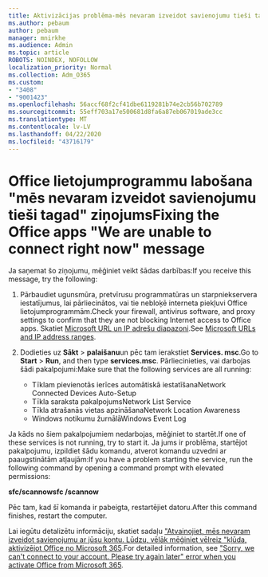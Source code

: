 ```yaml
---
title: Aktivizācijas problēma-mēs nevaram izveidot savienojumu tieši tagad
ms.author: pebaum
author: pebaum
manager: mnirkhe
ms.audience: Admin
ms.topic: article
ROBOTS: NOINDEX, NOFOLLOW
localization_priority: Normal
ms.collection: Adm_O365
ms.custom:
- "3408"
- "9001423"
ms.openlocfilehash: 56accf68f2cf41dbe6119281b74e2cb56b702789
ms.sourcegitcommit: 55eff703a17e500681d8fa6a87eb067019ade3cc
ms.translationtype: MT
ms.contentlocale: lv-LV
ms.lasthandoff: 04/22/2020
ms.locfileid: "43716179"
---
```

# <a name="fixing-the-office-apps-we-are-unable-to-connect-right-now-message"></a><span data-ttu-id="fb5ce-102">Office lietojumprogrammu labošana "mēs nevaram izveidot savienojumu tieši tagad" ziņojums</span><span class="sxs-lookup"><span data-stu-id="fb5ce-102">Fixing the Office apps "We are unable to connect right now" message</span></span>

<span data-ttu-id="fb5ce-103">Ja saņemat šo ziņojumu, mēģiniet veikt šādas darbības:</span><span class="sxs-lookup"><span data-stu-id="fb5ce-103">If you receive this message, try the following:</span></span>

1. <span data-ttu-id="fb5ce-104">Pārbaudiet ugunsmūra, pretvīrusu programmatūras un starpniekservera iestatījumus, lai pārliecinātos, vai tie nebloķē interneta piekļuvi Office lietojumprogrammām.</span><span class="sxs-lookup"><span data-stu-id="fb5ce-104">Check your firewall, antivirus software, and proxy settings to confirm that they are not blocking Internet access to Office apps.</span></span> <span data-ttu-id="fb5ce-105">Skatiet [Microsoft URL un IP adrešu diapazoni](https://docs.microsoft.com/office365/enterprise/urls-and-ip-address-ranges).</span><span class="sxs-lookup"><span data-stu-id="fb5ce-105">See [Microsoft URLs and IP address ranges](https://docs.microsoft.com/office365/enterprise/urls-and-ip-address-ranges).</span></span>

2. <span data-ttu-id="fb5ce-106">Dodieties uz **Sākt** > **palaišanu**un pēc tam ierakstiet **Services. msc**.</span><span class="sxs-lookup"><span data-stu-id="fb5ce-106">Go to **Start** > **Run**, and then type **services.msc**.</span></span> <span data-ttu-id="fb5ce-107">Pārliecinieties, vai darbojas šādi pakalpojumi:</span><span class="sxs-lookup"><span data-stu-id="fb5ce-107">Make sure that the following services are all running:</span></span>
    - <span data-ttu-id="fb5ce-108">Tīklam pievienotās ierīces automātiskā iestatīšana</span><span class="sxs-lookup"><span data-stu-id="fb5ce-108">Network Connected Devices Auto-Setup</span></span>
    - <span data-ttu-id="fb5ce-109">Tīkla saraksta pakalpojums</span><span class="sxs-lookup"><span data-stu-id="fb5ce-109">Network List Service</span></span>
    - <span data-ttu-id="fb5ce-110">Tīkla atrašanās vietas apzināšana</span><span class="sxs-lookup"><span data-stu-id="fb5ce-110">Network Location Awareness</span></span>
    - <span data-ttu-id="fb5ce-111">Windows notikumu žurnālā</span><span class="sxs-lookup"><span data-stu-id="fb5ce-111">Windows Event Log</span></span>

<span data-ttu-id="fb5ce-112">Ja kāds no šiem pakalpojumiem nedarbojas, mēģiniet to startēt.</span><span class="sxs-lookup"><span data-stu-id="fb5ce-112">If one of these services is not running, try to start it.</span></span> <span data-ttu-id="fb5ce-113">Ja jums ir problēma, startējot pakalpojumu, izpildiet šādu komandu, atverot komandu uzvedni ar paaugstinātām atļaujām:</span><span class="sxs-lookup"><span data-stu-id="fb5ce-113">If you have a problem starting the service, run the following command by opening a command prompt with elevated permissions:</span></span>

<span data-ttu-id="fb5ce-114">**sfc/scannow**</span><span class="sxs-lookup"><span data-stu-id="fb5ce-114">**sfc /scannow**</span></span>

<span data-ttu-id="fb5ce-115">Pēc tam, kad šī komanda ir pabeigta, restartējiet datoru.</span><span class="sxs-lookup"><span data-stu-id="fb5ce-115">After this command finishes, restart the computer.</span></span>

<span data-ttu-id="fb5ce-116">Lai iegūtu detalizētu informāciju, skatiet sadaļu ["Atvainojiet, mēs nevaram izveidot savienojumu ar jūsu kontu. Lūdzu, vēlāk mēģiniet vēlreiz "kļūda, aktivizējot Office no Microsoft 365](https://docs.microsoft.com/office/troubleshoot/activation-installation/issue-when-activate-office-from-office-365).</span><span class="sxs-lookup"><span data-stu-id="fb5ce-116">For detailed information, see ["Sorry, we can't connect to your account. Please try again later" error when you activate Office from Microsoft 365](https://docs.microsoft.com/office/troubleshoot/activation-installation/issue-when-activate-office-from-office-365).</span></span>